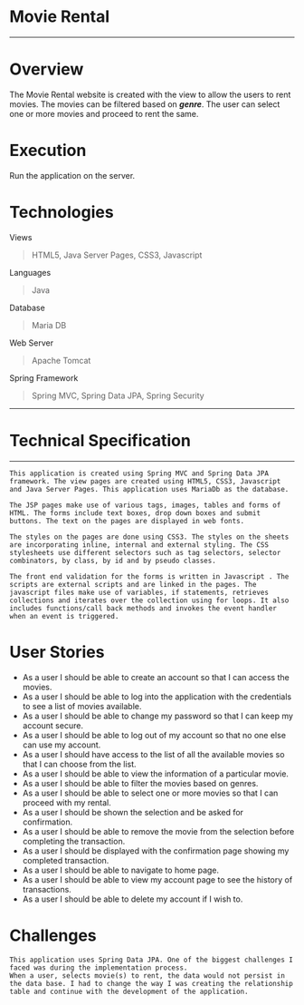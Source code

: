 # Movie Rental
***

# Overview
The Movie Rental website is created with the view to allow the users to rent movies. The movies can be filtered based on **_genre_**. The user can select one or more movies and proceed to rent the same.

# Execution
Run the application on the server.

# Technologies

Views 
> HTML5, Java Server Pages, CSS3, Javascript

Languages
>   Java

Database
>   Maria DB

Web Server
>    Apache Tomcat

Spring Framework
>    Spring MVC, Spring Data JPA, Spring Security 

---
# Technical Specification
***

    This application is created using Spring MVC and Spring Data JPA framework. The view pages are created using HTML5, CSS3, Javascript and Java Server Pages. This application uses MariaDb as the database.

    The JSP pages make use of various tags, images, tables and forms of HTML. The forms include text boxes, drop down boxes and submit buttons. The text on the pages are displayed in web fonts. 

    The styles on the pages are done using CSS3. The styles on the sheets are incorporating inline, internal and external styling. The CSS stylesheets use different selectors such as tag selectors, selector combinators, by class, by id and by pseudo classes.

    The front end validation for the forms is written in Javascript . The scripts are external scripts and are linked in the pages. The javascript files make use of variables, if statements, retrieves collections and iterates over the collection using for loops. It also includes functions/call back methods and invokes the event handler when an event is triggered.

# User Stories

* As a user I should be able to create an account so that I can access the movies.
* As a user I should be able to log into the application with the credentials to see a list of movies available.
* As a user I should be able to change my password so that I can keep my account secure. 
* As a user I should be able to log out of my account so that no one else can use my account.
* As a user I should have access to the list of all the available movies so that I can choose from the list.
* As a user I should be able to view the information of a particular movie.
* As a user I should be able to filter the movies based on genres.
* As a user I should be able to select one or more movies so that I can proceed with my rental.
* As a user I should be shown the selection and be asked for confirmation.
* As a user I should be able to remove the movie from the selection before completing the transaction.
* As a user I should be displayed with the confirmation page showing my completed transaction.
* As a user I should be able to navigate to home page. 
* As a user I should be able to view my account page to see the history of transactions.
* As a user I should be able to delete my account if I wish to.

# Challenges
    This application uses Spring Data JPA. One of the biggest challenges I faced was during the implementation process. 
    When a user, selects movie(s) to rent, the data would not persist in the data base. I had to change the way I was creating the relationship table and continue with the development of the application. 



